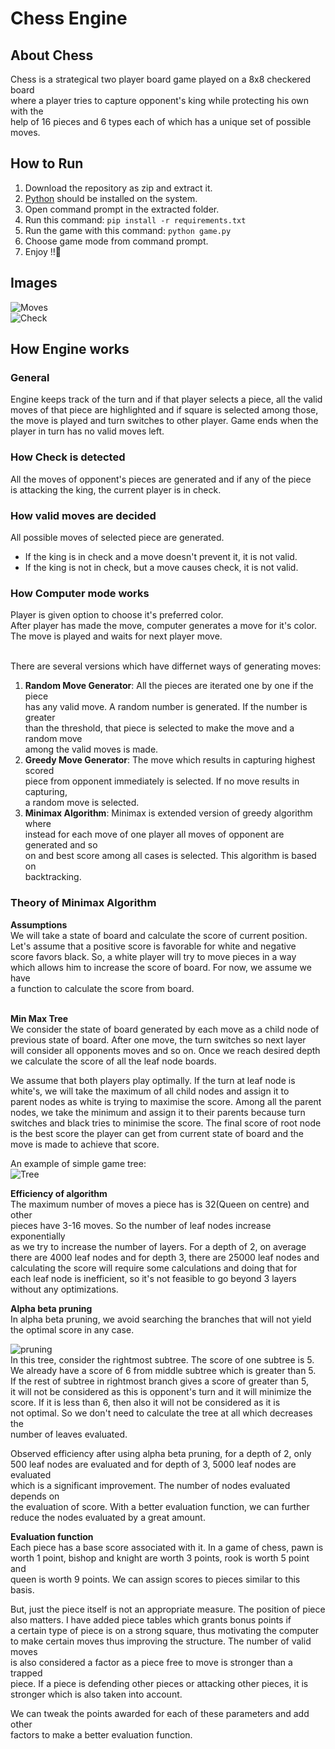 # Chess Engine     

## About Chess    
Chess is a strategical two player board game played on a 8x8 checkered board     
where a player tries to capture opponent's king while protecting his own with the     
help of 16 pieces and 6 types each of which has a unique set of possible moves.    

## How to Run    
1. Download the repository as zip and extract it.    
2. [Python](https://www.python.org/) should be installed on the system.     
3. Open command prompt in the extracted folder.     
4. Run this command: `pip install -r requirements.txt`     
5. Run the game with this command: `python game.py`     
6. Choose game mode from command prompt.     
6. Enjoy !!🙂     

## Images    
![Moves](rmImages/moves.png)     
![Check](rmImages/check.png)    

## How Engine works    

### General     
Engine keeps track of the turn and if that player selects a piece, all the valid     
moves of that piece are highlighted and if square is selected among those,     
the move is played and turn switches to other player. Game ends when the     
player in turn has no valid moves left.    

### How Check is detected    
All the moves of opponent's pieces are generated and if any of the piece     
is attacking the king, the current player is in check.    

### How valid moves are decided
All possible moves of selected piece are generated.     
- If the king is in check and a move doesn't prevent it, it is not valid.     
- If the king is not in check, but a move causes check, it is not valid.     

### How Computer mode works    
Player is given option to choose it's preferred color.    
After player has made the move, computer generates a move for it's color.     
The move is played and waits for next player move.    
<br/>

There are several versions which have differnet ways of generating moves:    
1. **Random Move Generator**: All the pieces are iterated one by one if the piece    
has any valid move. A random number is generated. If the number is greater    
than the threshold, that piece is selected to make the move and a random move    
among the valid moves is made.    
2. **Greedy Move Generator**: The move which results in capturing highest scored     
piece from opponent immediately is selected. If no move results in capturing,     
a random move is selected.     
3. **Minimax Algorithm**: Minimax is extended version of greedy algorithm where    
instead for each move of one player all moves of opponent are generated and so     
on and best score among all cases is selected. This algorithm is based on    
backtracking.    

### Theory of Minimax Algorithm    
**Assumptions**     
We will take a state of board and calculate the score of current position.    
Let's assume that a positive score is favorable for white and negative    
score favors black. So, a white player will try to move pieces in a way    
which allows him to increase the score of board. For now, we assume we have    
a function to calculate the score from board.    
<br/>

**Min Max Tree**    
We consider the state of board generated by each move as a child node of    
previous state of board. After one move, the turn switches so next layer    
will consider all opponents moves and so on. Once we reach desired depth    
we calculate the score of all the leaf node boards.    

We assume that both players play optimally. If the turn at leaf node is    
white's, we will take the maximum of all child nodes and assign it to    
parent nodes as white is trying to maximise the score. Among all the parent    
nodes, we take the minimum and assign it to their parents because turn    
switches and black tries to minimise the score. The final score of root node    
is the best score the player can get from current state of board and the    
move is made to achieve that score.    

An example of simple game tree:    
![Tree](rmImages/tree.png)     

**Efficiency of algorithm**    
The maximum number of moves a piece has is 32(Queen on centre) and other    
pieces have 3-16 moves. So the number of leaf nodes increase exponentially    
as we try to increase the number of layers. For a depth of 2, on average    
there are 4000 leaf nodes and for depth 3, there are 25000 leaf nodes and    
calculating the score will require some calculations and doing that for    
each leaf node is inefficient, so it's not feasible to go beyond 3 layers    
without any optimizations.    

**Alpha beta pruning**    
In alpha beta pruning, we avoid searching the branches that will not yield    
the optimal score in any case.    

![pruning](rmImages/abprune.png)     
In this tree, consider the rightmost subtree. The score of one subtree is 5.    
We already have a score of 6 from middle subtree which is greater than 5.    
If the rest of subtree in rightmost branch gives a score of greater than 5,    
it will not be considered as this is opponent's turn and it will minimize the    
score. If it is less than 6, then also it will not be considered as it is    
not optimal. So we don't need to calculate the tree at all which decreases the    
number of leaves evaluated.      

Observed efficiency after using alpha beta pruning, for a depth of 2, only    
500 leaf nodes are evaluated and for depth of 3, 5000 leaf nodes are evaluated    
which is a significant improvement. The number of nodes evaluated depends on    
the evaluation of score. With a better evaluation function, we can further     
reduce the nodes evaluated by a great amount.    

**Evaluation function**    
Each piece has a base score associated with it. In a game of chess, pawn is    
worth 1 point, bishop and knight are worth 3 points, rook is worth 5 point and    
queen is worth 9 points. We can assign scores to pieces similar to this basis.    

But, just the piece itself is not an appropriate measure. The position of     piece also matters. I have added piece tables which grants bonus points if    
a certain type of piece is on a strong square, thus motivating the computer     
to make certain moves thus improving the structure. The number of valid moves    
is also considered a factor as a piece free to move is stronger than a trapped    
piece. If a piece is defending other pieces or attacking other pieces, it is    
stronger which is also taken into account.    

We can tweak the points awarded for each of these parameters and add other     
factors to make a better evaluation function.    